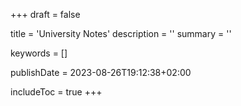 +++
draft = false

title = 'University Notes'
description = ''
summary = ''

keywords = []

publishDate = 2023-08-26T19:12:38+02:00

includeToc = true
+++
